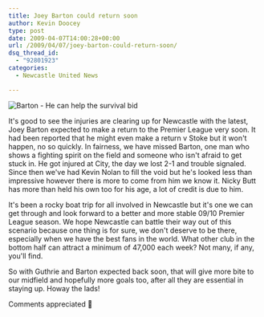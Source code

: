 ```yaml
---
title: Joey Barton could return soon
author: Kevin Doocey
type: post
date: 2009-04-07T14:00:28+00:00
url: /2009/04/07/joey-barton-could-return-soon/
dsq_thread_id:
  - "92801923"
categories:
  - Newcastle United News

---
```

![Barton - He can help the survival bid](http://static.guim.co.uk/sys-images/Football/Pix/pictures/2008/05/20/JoeyBartonPaulThomasAP476.jpg)

It's good to see the injuries are clearing up for Newcastle with the latest, Joey Barton expected to make a return to the Premier League very soon. It had been reported that he might even make a return v Stoke but it won't happen, no so quickly. In fairness, we have missed Barton, one man who shows a fighting spirit on the field and someone who isn't afraid to get stuck in. He got injured at City, the day we lost 2-1 and trouble signaled. Since then we've had Kevin Nolan to fill the void but he's looked less than impressive however there is more to come from him we know it. Nicky Butt has more than held his own too for his age, a lot of credit is due to him.

It's been a rocky boat trip for all involved in Newcastle but it's one we can get through and look forward to a better and more stable 09/10 Premier League season. We hope Newcastle can battle their way out of this scenario because one thing is for sure, we don't deserve to be there, especially when we have the best fans in the world. What other club in the bottom half can attract a minimum of 47,000 each week? Not many, if any, you'll find.

So with Guthrie and Barton expected back soon, that will give more bite to our midfield and hopefully more goals too, after all they are essential in staying up. Howay the lads!

Comments appreciated 🙂
